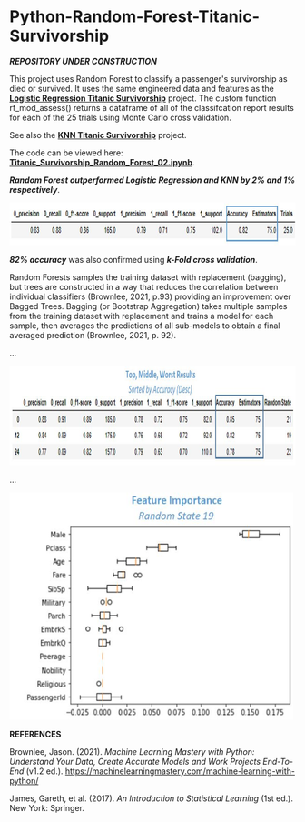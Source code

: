 # Python-Random-Forest-Titanic-Survivorship

**_REPOSITORY UNDER CONSTRUCTION_**

This project uses Random Forest to classify a passenger's survivorship as died or survived. It uses the same engineered data and features as the  **[Logistic Regression Titanic Survivorship](https://github.com/aaronmkwong/Python-Logistic-Regression-Titanic-Survivorship)** project. The custom function rf_mod_assess() returns a dataframe of all of the classifcation report results for each of the 25 trials using Monte Carlo cross validation. 

See also the **[KNN Titanic Survivorship](https://github.com/aaronmkwong/Python-KNN-Titanic-Survivorship)** project.

The code can be viewed here: **[Titanic_Survivorship_Random_Forest_02.ipynb](https://github.com/aaronmkwong/Python-Random-Forest-Titanic-Survivorship/blob/main/Program%20Files/Titanic_Survivorship_Random_Forest_02.ipynb)**.  

**_Random Forest outperformed Logistic Regression and KNN by 2% and 1% respectively_**. 

<img src="https://github.com/aaronmkwong/Python-Random-Forest-Titanic-Survivorship/blob/main/Other%20Files/summary_results_01.JPG" width="750" height="75">

**_82% accuracy_** was also confirmed using **_k-Fold cross validation_**.  

Random Forests samples the training dataset with replacement (bagging), but trees are constructed in a way that reduces the correlation
between individual classifiers (Brownlee, 2021, p.93) providing an improvement over Bagged Trees. Bagging (or Bootstrap Aggregation) takes multiple samples from the training dataset with replacement and trains a model for each sample, then averages the predictions of all sub-models to obtain a final averaged prediction (Brownlee, 2021, p. 92).

...

<img src="https://github.com/aaronmkwong/Python-Random-Forest-Titanic-Survivorship/blob/main/Other%20Files/top_mid_worst_results_02.JPG" width="700" height="175">

...

<img src="https://github.com/aaronmkwong/Python-Random-Forest-Titanic-Survivorship/blob/main/Other%20Files/feature_importance_01.JPG" width="500" height="400">

**REFERENCES**

Brownlee, Jason. (2021). *Machine Learning Mastery with Python: Understand Your Data, Create Accurate Models and Work Projects End-To-End* (v1.2 ed.). https://machinelearningmastery.com/machine-learning-with-python/

James, Gareth, et al. (2017). *An Introduction to Statistical Learning* (1st ed.). New York: Springer.
